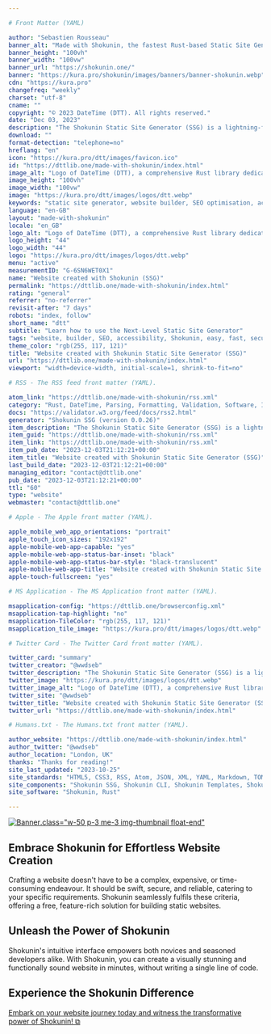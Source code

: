 ```yaml
---

# Front Matter (YAML)

author: "Sebastien Rousseau"
banner_alt: "Made with Shokunin, the fastest Rust-based Static Site Generator (SSG)"
banner_height: "100vh"
banner_width: "100vw"
banner_url: "https://shokunin.one/"
banner: "https://kura.pro/shokunin/images/banners/banner-shokunin.webp"
cdn: "https://kura.pro"
changefreq: "weekly"
charset: "utf-8"
cname: ""
copyright: "© 2023 DateTime (DTT). All rights reserved."
date: "Dec 03, 2023"
description: "The Shokunin Static Site Generator (SSG) is a lightning-fast tool for Search Engine Optimisation (SEO) and compliance to Accessibility Standards."
download: ""
format-detection: "telephone=no"
hreflang: "en"
icon: "https://kura.pro/dtt/images/favicon.ico"
id: "https://dttlib.one/made-with-shokunin/index.html"
image_alt: "Logo of DateTime (DTT), a comprehensive Rust library dedicated to parsing, validating, manipulating, and formatting dates and times"
image_height: "100vh"
image_width: "100vw"
image: "https://kura.pro/dtt/images/logos/dtt.webp"
keywords: "static site generator, website builder, SEO optimisation, accessibility, Shokunin, easy to use, fast, secure, reliable, free"
language: "en-GB"
layout: "made-with-shokunin"
locale: "en_GB"
logo_alt: "Logo of DateTime (DTT), a comprehensive Rust library dedicated to parsing, validating, manipulating, and formatting dates and times"
logo_height: "44"
logo_width: "44"
logo: "https://kura.pro/dtt/images/logos/dtt.webp"
menu: "active"
measurementID: "G-6SN6WET0X1"
name: "Website created with Shokunin (SSG)"
permalink: "https://dttlib.one/made-with-shokunin/index.html"
rating: "general"
referrer: "no-referrer"
revisit-after: "7 days"
robots: "index, follow"
short_name: "dtt"
subtitle: "Learn how to use the Next-Level Static Site Generator"
tags: "website, builder, SEO, accessibility, Shokunin, easy, fast, secure, reliable, free"
theme_color: "rgb(255, 117, 121)"
title: "Website created with Shokunin Static Site Generator (SSG)"
url: "https://dttlib.one/made-with-shokunin/index.html"
viewport: "width=device-width, initial-scale=1, shrink-to-fit=no"

# RSS - The RSS feed front matter (YAML).

atom_link: "https://dttlib.one/made-with-shokunin/rss.xml"
category: "Rust, DateTime, Parsing, Formatting, Validation, Software, Integration, Performance, Development, Timezones"
docs: "https://validator.w3.org/feed/docs/rss2.html"
generator: "Shokunin SSG (version 0.0.26)"
item_description: "The Shokunin Static Site Generator (SSG) is a lightning-fast tool for Search Engine Optimisation (SEO) and compliance to Accessibility Standards."
item_guid: "https://dttlib.one/made-with-shokunin/rss.xml"
item_link: "https://dttlib.one/made-with-shokunin/rss.xml"
item_pub_date: "2023-12-03T21:12:21+00:00"
item_title: "Website created with Shokunin Static Site Generator (SSG)"
last_build_date: "2023-12-03T21:12:21+00:00"
managing_editor: "contact@dttlib.one"
pub_date: "2023-12-03T21:12:21+00:00"
ttl: "60"
type: "website"
webmaster: "contact@dttlib.one"

# Apple - The Apple front matter (YAML).

apple_mobile_web_app_orientations: "portrait"
apple_touch_icon_sizes: "192x192"
apple-mobile-web-app-capable: "yes"
apple-mobile-web-app-status-bar-inset: "black"
apple-mobile-web-app-status-bar-style: "black-translucent"
apple-mobile-web-app-title: "Website created with Shokunin Static Site Generator (SSG)"
apple-touch-fullscreen: "yes"

# MS Application - The MS Application front matter (YAML).

msapplication-config: "https://dttlib.one/browserconfig.xml"
msapplication-tap-highlight: "no"
msapplication-TileColor: "rgb(255, 117, 121)"
msapplication_tile_image: "https://kura.pro/dtt/images/logos/dtt.webp"

# Twitter Card - The Twitter Card front matter (YAML).

twitter_card: "summary"
twitter_creator: "@wwdseb"
twitter_description: "The Shokunin Static Site Generator (SSG) is a lightning-fast tool for Search Engine Optimisation (SEO) and compliance to Accessibility Standards."
twitter_image: "https://kura.pro/dtt/images/logos/dtt.webp"
twitter_image_alt: "Logo of DateTime (DTT), a comprehensive Rust library dedicated to parsing, validating, manipulating, and formatting dates and times"
twitter_site: "@wwdseb"
twitter_title: "Website created with Shokunin Static Site Generator (SSG)"
twitter_url: "https://dttlib.one/made-with-shokunin/index.html"

# Humans.txt - The Humans.txt front matter (YAML).

author_website: "https://dttlib.one/made-with-shokunin/index.html"
author_twitter: "@wwdseb"
author_location: "London, UK"
thanks: "Thanks for reading!"
site_last_updated: "2023-10-25"
site_standards: "HTML5, CSS3, RSS, Atom, JSON, XML, YAML, Markdown, TOML"
site_components: "Shokunin SSG, Shokunin CLI, Shokunin Templates, Shokunin Themes, Kaishi SSG, Kaishi CLI, Kaishi Templates, Kaishi Themes"
site_software: "Shokunin, Rust"

---
```


[![Banner][01].class=\"w-50 p-3 me-3 img-thumbnail float-end\"][00]

## Embrace Shokunin for Effortless Website Creation

Crafting a website doesn't have to be a complex, expensive, or time-consuming endeavour. It should be swift, secure, and reliable, catering to your specific requirements. Shokunin seamlessly fulfils these criteria, offering a free, feature-rich solution for building static websites.

## Unleash the Power of Shokunin

Shokunin's intuitive interface empowers both novices and seasoned developers alike. With Shokunin, you can create a visually stunning and functionally sound website in minutes, without writing a single line of code.

## Experience the Shokunin Difference

[Embark on your website journey today and witness the transformative power of Shokunin! ⧉][00]

[00]: https://shokunin.one/ "Shokunin: The Fastest Rust-Based Static Site Generator (SSG)"
[01]: https://kura.pro/shokunin/images/banners/banner-shokunin.webp "Made with Shokunin, the fastest Rust-based Static Site Generator (SSG)"
